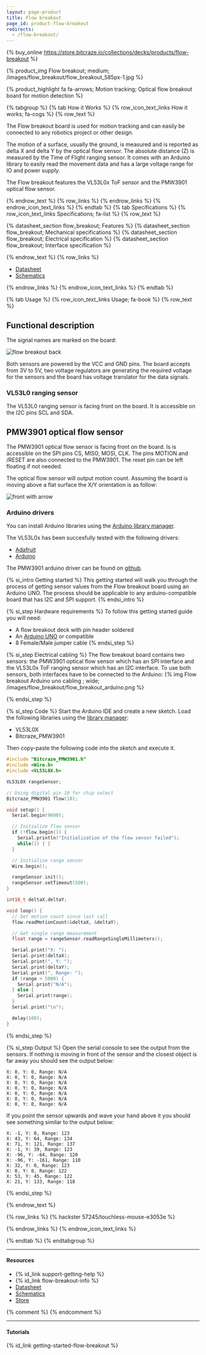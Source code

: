 ```yaml
---
layout: page-product
title: Flow breakout
page_id: product-flow-breakout
redirects:
  - /flow-breakout/
---
```


{% buy_online https://store.bitcraze.io/collections/decks/products/flow-breakout %}

{% product_img Flow breakout; medium;
/images/flow_breakout/flow_breakout_585px-1.jpg
%}

{% product_highlight
fa fa-arrows;
Motion tracking;
Optical flow breakout board for motion detection
%}

{% tabgroup %}
{% tab How it Works %}
{% row_icon_text_links How it works; fa-cogs %}
{% row_text %}

The Flow breakout board is used for motion tracking and can easily be connected to any robotics project or other design.

The motion of a surface, usually the ground, is measured and is reported as
delta X and delta Y by the optical flow sensor. The absolute distance (Z) is measured
by the Time of Flight ranging sensor. It comes with an Arduino library to easily
read the movement data and has a large voltage range for IO and power supply.

The Flow breakout features the VL53L0x ToF sensor and the PMW3901 optical flow sensor.

{% endrow_text %}
{% row_links %}
{% endrow_links %}
{% endrow_icon_text_links %}
{% endtab %}
{% tab Specifications %}
{% row_icon_text_links Specifications; fa-list %}
{% row_text %}

{% datasheet_section flow_breakout; Features %}
{% datasheet_section flow_breakout; Mechanical specifications %}
{% datasheet_section flow_breakout; Electrical specification %}
{% datasheet_section flow_breakout; Interface specification %}

{% endrow_text %}
{% row_links %}

* [Datasheet](/documentation/hardware/flow_breakout/flow_breakout-datasheet.pdf)
* [Schematics](/documentation/hardware/flow_breakout/flow-breakout-revb.pdf)



{% endrow_links %}
{% endrow_icon_text_links %}
{% endtab %}

{% tab Usage %}
{% row_icon_text_links Usage; fa-book %}
{% row_text %}

## Functional description 

The signal names are marked on the board:

![flow breakout back](/images/documentation/wiki/flowbreakout_back.png)

Both sensors are powered by the VCC and GND pins. The board accepts from 3V to 5V, two voltage regulators are generating the required voltage for the sensors and the board has voltage translator for the data signals.

### VL53L0 ranging sensor

The VL53L0 ranging sensor is facing front on the board. It is accessible on the I2C pins SCL and SDA.

## PMW3901 optical flow sensor

The PMW3901 optical flow sensor is facing front on the board. Is is accessible on the SPI pins CS, MISO, MOSI, CLK. The pins MOTION and /RESET are also connected to the PMW3901. The reset pin can be left floating if not needed.

The optical flow sensor will output motion count. Assuming the board is moving above a flat surface the X/Y orientation is as follow:

![front with arrow](/images/documentation/wiki/front_with_arrow.png)

### Arduino drivers 

You can install Arduino libraries using the [Arduino library manager](https://www.arduino.cc/en/Guide/Libraries#toc3).

The VL53L0x has been succesfully tested with the following drivers:
  * [Adafruit](https://github.com/adafruit/Adafruit_VL53L0X)
  * [Arduino](https://github.com/pololu/vl53l0x-arduino)

The PMW3901 arduino driver can be found on [github](https://github.com/bitcraze/Bitcraze_PMW3901).


{% si_intro Getting started %}
This getting started will walk you through the process of getting sensor values
from the Flow breakout board using an Arduino UNO. The process should be
applicable to any arduino-compatible board that has I2C and SPI support.
{% endsi_intro %}

{% si_step Hardware requirements %}
To follow this getting started guide you will need:

 * A flow breakout deck with pin header soldered
 * An [Arduino UNO](https://store.arduino.cc/arduino-uno-rev3) or compatible
 * 8 Female/Male jumper cable
{% endsi_step %}

{% si_step Electrical cabling %}
The flow breakout board contains two sensors: the PMW3901 optical flow sensor which has
an SPI interface and the VL53L0x ToF ranging sensor which has an I2C interface. To use both
sensors, both interfaces have to be connected to the Arduino:
{% img Flow breakout Arduino uno cabling ; wide; /images/flow_breakout/flow_breakout_arduino.png %}

{% endsi_step %}

{% si_step Code %}
Start the Arduino IDE and create a new sketch. Load the following libraries
using the [library manager](https://www.arduino.cc/en/Guide/Libraries#toc3):

  * VL53L0X
  * Bitcraze_PMW3901

Then copy-paste the following code into the sketch and execute it.

``` c++
#include "Bitcraze_PMW3901.h"
#include <Wire.h>
#include <VL53L0X.h>

VL53L0X rangeSensor;

// Using digital pin 10 for chip select
Bitcraze_PMW3901 flow(10);

void setup() {
  Serial.begin(9600);

  // Initialize flow sensor
  if (!flow.begin()) {
    Serial.println("Initialization of the flow sensor failed");
    while(1) { }
  }

  // Initialize range sensor
  Wire.begin();

  rangeSensor.init();
  rangeSensor.setTimeout(500);
}

int16_t deltaX,deltaY;

void loop() {
  // Get motion count since last call
  flow.readMotionCount(&deltaX, &deltaY);

  // Get single range measurement
  float range = rangeSensor.readRangeSingleMillimeters();

  Serial.print("X: ");
  Serial.print(deltaX);
  Serial.print(", Y: ");
  Serial.print(deltaY);
  Serial.print(", Range: ");
  if (range > 5000) {
    Serial.print("N/A");
  } else {
    Serial.print(range);
  }
  Serial.print("\n");

  delay(100);
}
```

{% endsi_step %}



{% si_step Output %}
Open the serial console to see the output from the sensors. If nothing is
moving in front of the sensor and the closest object is far away you should
see the output below:

```
X: 0, Y: 0, Range: N/A
X: 0, Y: 0, Range: N/A
X: 0, Y: 0, Range: N/A
X: 0, Y: 0, Range: N/A
X: 0, Y: 0, Range: N/A
X: 0, Y: 0, Range: N/A
X: 0, Y: 0, Range: N/A
```

If you point the sensor upwards and wave your hand above it you should see
something similar to the output below:

```
X: -1, Y: 0, Range: 123
X: 43, Y: 64, Range: 134
X: 71, Y: 121, Range: 137
X: -1, Y: 39, Range: 123
X: -96, Y: -64, Range: 120
X: -96, Y: -161, Range: 110
X: 32, Y: 0, Range: 123
X: 0, Y: 0, Range: 122
X: 53, Y: 45, Range: 122
X: 21, Y: 133, Range: 118
```

{% endsi_step %}

{% endrow_text %}

{% row_links %}
{% hackster 57245/touchless-mouse-e3053e %}

{% endrow_links %}
{% endrow_icon_text_links %}

{% endtab %}
{% endtabgroup %}

---

#### Resources

- {% id_link support-getting-help %}
- {% id_link flow-breakout-info %}
- [Datasheet](/documentation/hardware/flow_breakout/flow_breakout-datasheet.pdf)
- [Schematics](/documentation/hardware/flow_breakout/flow_breakout_revb.pdf)
- [Store](https://store.bitcraze.io/products/flow-breakout-board)

{% comment %}
{% endcomment %}


---


#### Tutorials

{% id_link getting-started-flow-breakout %}
